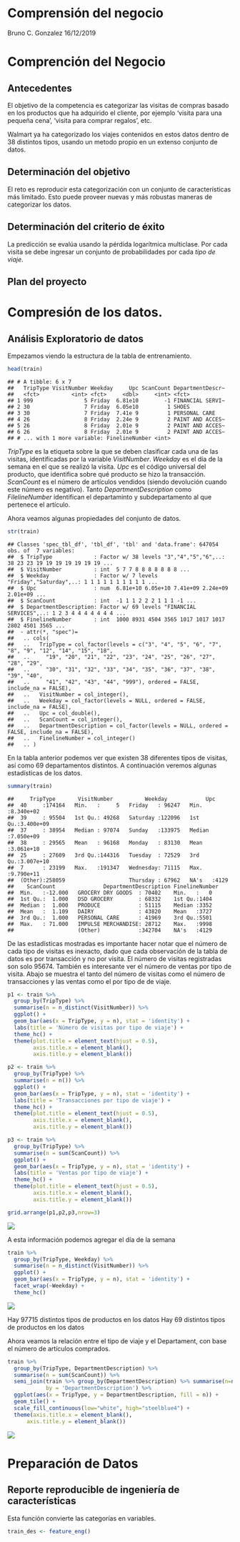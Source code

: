 Comprensión del negocio
================
Bruno C. Gonzalez
16/12/2019

# Comprención del Negocio

## Antecedentes

El objetivo de la competencia es categorizar las visitas de compras
basado en los productos que ha adquirido el cliente, por ejemplo ‘visita
para una pequeña cena’, ‘visita para comprar regalos’, etc.

Walmart ya ha categorizado los viajes contenidos en estos datos dentro
de 38 distintos tipos, usando un metodo propio en un extenso conjunto de
datos.

## Determinación del objetivo

El reto es reproducir esta categorización con un conjunto de
características más limitado. Esto puede proveer nuevas y más robustas
maneras de categorizar los datos.

## Determinación del criterio de éxito

La predicción se evalúa usando la pérdida logarítmica multiclase. Por
cada visita se debe ingresar un conjunto de probabilidades por cada
*tipo de viaje*.

## Plan del proyecto

# Compresión de los datos.

## Análisis Exploratorio de datos

Empezamos viendo la estructura de la tabla de entrenamiento.

``` r
head(train)
```

    ## # A tibble: 6 x 7
    ##   TripType VisitNumber Weekday     Upc ScanCount DepartmentDescr~
    ##   <fct>          <int> <fct>     <dbl>     <int> <fct>           
    ## 1 999                5 Friday  6.81e10        -1 FINANCIAL SERVI~
    ## 2 30                 7 Friday  6.05e10         1 SHOES           
    ## 3 30                 7 Friday  7.41e 9         1 PERSONAL CARE   
    ## 4 26                 8 Friday  2.24e 9         2 PAINT AND ACCES~
    ## 5 26                 8 Friday  2.01e 9         2 PAINT AND ACCES~
    ## 6 26                 8 Friday  2.01e 9         2 PAINT AND ACCES~
    ## # ... with 1 more variable: FinelineNumber <int>

*TripType* es la etiqueta sobre la que se deben clasificar cada una de
las visitas, identificadas por la variable *VisitNumber*. *Weekday* es
el día de la semana en el que se realizó la visita. *Upc* es el código
universal del producto, que identifica sobre qué producto se hizo la
transacción. *ScanCount* es el número de artículos vendidos (siendo
devolución cuando este número es negativo). Tanto
*DepartmentDescription* como *FilelineNumber* identifican el
departaminto y subdepartamento al que pertenece el artículo.

Ahora veamos algunas propiedades del conjunto de
    datos.

``` r
str(train)
```

    ## Classes 'spec_tbl_df', 'tbl_df', 'tbl' and 'data.frame': 647054 obs. of  7 variables:
    ##  $ TripType             : Factor w/ 38 levels "3","4","5","6",..: 38 23 23 19 19 19 19 19 19 19 ...
    ##  $ VisitNumber          : int  5 7 7 8 8 8 8 8 8 8 ...
    ##  $ Weekday              : Factor w/ 7 levels "Friday","Saturday",..: 1 1 1 1 1 1 1 1 1 1 ...
    ##  $ Upc                  : num  6.81e+10 6.05e+10 7.41e+09 2.24e+09 2.01e+09 ...
    ##  $ ScanCount            : int  -1 1 1 2 2 2 1 1 1 -1 ...
    ##  $ DepartmentDescription: Factor w/ 69 levels "FINANCIAL SERVICES",..: 1 2 3 4 4 4 4 4 4 4 ...
    ##  $ FinelineNumber       : int  1000 8931 4504 3565 1017 1017 1017 2802 4501 3565 ...
    ##  - attr(*, "spec")=
    ##   .. cols(
    ##   ..   TripType = col_factor(levels = c("3", "4", "5", "6", "7", "8", "9", "12", "14", "15", "18", 
    ##   ..     "19", "20", "21", "22", "23", "24", "25", "26", "27", "28", "29", 
    ##   ..     "30", "31", "32", "33", "34", "35", "36", "37", "38", "39", "40", 
    ##   ..     "41", "42", "43", "44", "999"), ordered = FALSE, include_na = FALSE),
    ##   ..   VisitNumber = col_integer(),
    ##   ..   Weekday = col_factor(levels = NULL, ordered = FALSE, include_na = FALSE),
    ##   ..   Upc = col_double(),
    ##   ..   ScanCount = col_integer(),
    ##   ..   DepartmentDescription = col_factor(levels = NULL, ordered = FALSE, include_na = FALSE),
    ##   ..   FinelineNumber = col_integer()
    ##   .. )

En la tabla anterior podemos ver que existen 38 diferentes tipos de
visitas, así como 69 departamentos distintos. A continuación veremos
algunas estadísticas de los
    datos.

``` r
summary(train)
```

    ##     TripType       VisitNumber          Weekday            Upc           
    ##  40     :174164   Min.   :     5   Friday   : 96247   Min.   :8.340e+02  
    ##  39     : 95504   1st Qu.: 49268   Saturday :122096   1st Qu.:3.400e+09  
    ##  37     : 38954   Median : 97074   Sunday   :133975   Median :7.050e+09  
    ##  38     : 29565   Mean   : 96168   Monday   : 83130   Mean   :3.061e+10  
    ##  25     : 27609   3rd Qu.:144316   Tuesday  : 72529   3rd Qu.:3.007e+10  
    ##  7      : 23199   Max.   :191347   Wednesday: 71115   Max.   :9.790e+11  
    ##  (Other):258059                    Thursday : 67962   NA's   :4129       
    ##    ScanCount               DepartmentDescription FinelineNumber
    ##  Min.   :-12.000   GROCERY DRY GOODS  : 70402    Min.   :   0  
    ##  1st Qu.:  1.000   DSD GROCERY        : 68332    1st Qu.:1404  
    ##  Median :  1.000   PRODUCE            : 51115    Median :3352  
    ##  Mean   :  1.109   DAIRY              : 43820    Mean   :3727  
    ##  3rd Qu.:  1.000   PERSONAL CARE      : 41969    3rd Qu.:5501  
    ##  Max.   : 71.000   IMPULSE MERCHANDISE: 28712    Max.   :9998  
    ##                    (Other)            :342704    NA's   :4129

De las estadísticas mostradas es importante hacer notar que el número de
cada tipo de visitas es inexacto, dado que cada observación de la tabla
de datos es por transacción y no por visita. El número de visitas
registradas son solo 95674. También es interesante ver el número de
ventas por tipo de visita. Abajo se muestra el tanto del número de
visitas como el número de transacciones y las ventas como el por tipo de
de viaje.

``` r
p1 <- train %>%
  group_by(TripType) %>% 
  summarise(n = n_distinct(VisitNumber)) %>% 
  ggplot() +
  geom_bar(aes(x = TripType, y = n), stat = 'identity') +
  labs(title = 'Número de visitas por tipo de viaje') +
  theme_hc() +
  theme(plot.title = element_text(hjust = 0.5),
        axis.title.x = element_blank(),
        axis.title.y = element_blank())

p2 <- train %>%
  group_by(TripType) %>% 
  summarise(n = n()) %>% 
  ggplot() +
  geom_bar(aes(x = TripType, y = n), stat = 'identity') +
  labs(title = 'Transacciones por tipo de viaje') +
  theme_hc() +
  theme(plot.title = element_text(hjust = 0.5),
        axis.title.x = element_blank(),
        axis.title.y = element_blank())

p3 <- train %>%
  group_by(TripType) %>% 
  summarise(n = sum(ScanCount)) %>% 
  ggplot() +
  geom_bar(aes(x = TripType, y = n), stat = 'identity') +
  labs(title = 'Ventas por tipo de viaje') +
  theme_hc() +
  theme(plot.title = element_text(hjust = 0.5),
        axis.title.x = element_blank(),
        axis.title.y = element_blank())

grid.arrange(p1,p2,p3,nrow=3)
```

![](Comprension_del_negocio_files/figure-gfm/unnamed-chunk-4-1.png)<!-- -->

A esta información podemos agregar el día de la semana

``` r
train %>%
  group_by(TripType, Weekday) %>% 
  summarise(n = n_distinct(VisitNumber)) %>% 
  ggplot() +
  geom_bar(aes(x = TripType, y = n), stat = 'identity') +
  facet_wrap(~Weekday) +
  theme_hc()
```

![](Comprension_del_negocio_files/figure-gfm/unnamed-chunk-5-1.png)<!-- -->

Hay 97715 distintos tipos de productos en los datos Hay 69 distintos
tipos de productos en los datos

Ahora veamos la relación entre el tipo de viaje y el Departament, con
base el número de artículos comprados.

``` r
train %>%
  group_by(TripType, DepartmentDescription) %>% 
  summarise(n = sum(ScanCount)) %>% 
  semi_join(train %>% group_by(DepartmentDescription) %>% summarise(n=n()) %>% filter(n>3000),
            by = 'DepartmentDescription') %>% 
  ggplot(aes(x = TripType, y = DepartmentDescription, fill = n)) +
  geom_tile() +
  scale_fill_continuous(low="white", high="steelblue4") +
  theme(axis.title.x = element_blank(),
      axis.title.y = element_blank())
```

![](Comprension_del_negocio_files/figure-gfm/unnamed-chunk-6-1.png)<!-- -->

# Preparación de Datos

## Reporte reproducible de ingeniería de características

Esta función convierte las categorías en variables.

``` r
train_des <- feature_eng()
```
